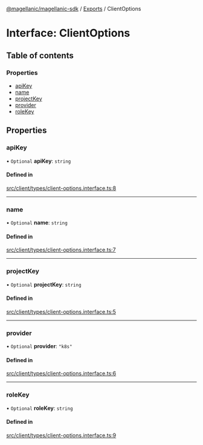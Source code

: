 [@magellanic/magellanic-sdk](../README.md) / [Exports](../modules.md) / ClientOptions

# Interface: ClientOptions

## Table of contents

### Properties

- [apiKey](ClientOptions.md#apikey)
- [name](ClientOptions.md#name)
- [projectKey](ClientOptions.md#projectkey)
- [provider](ClientOptions.md#provider)
- [roleKey](ClientOptions.md#rolekey)

## Properties

### apiKey

• `Optional` **apiKey**: `string`

#### Defined in

[src/client/types/client-options.interface.ts:8](https://github.com/Magellanic-AI/magellanic-sdk-nodejs/blob/76346bd/src/client/types/client-options.interface.ts#L8)

___

### name

• `Optional` **name**: `string`

#### Defined in

[src/client/types/client-options.interface.ts:7](https://github.com/Magellanic-AI/magellanic-sdk-nodejs/blob/76346bd/src/client/types/client-options.interface.ts#L7)

___

### projectKey

• `Optional` **projectKey**: `string`

#### Defined in

[src/client/types/client-options.interface.ts:5](https://github.com/Magellanic-AI/magellanic-sdk-nodejs/blob/76346bd/src/client/types/client-options.interface.ts#L5)

___

### provider

• `Optional` **provider**: ``"k8s"``

#### Defined in

[src/client/types/client-options.interface.ts:6](https://github.com/Magellanic-AI/magellanic-sdk-nodejs/blob/76346bd/src/client/types/client-options.interface.ts#L6)

___

### roleKey

• `Optional` **roleKey**: `string`

#### Defined in

[src/client/types/client-options.interface.ts:9](https://github.com/Magellanic-AI/magellanic-sdk-nodejs/blob/76346bd/src/client/types/client-options.interface.ts#L9)

